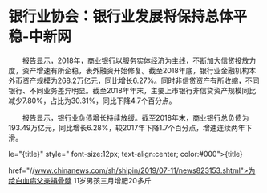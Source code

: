# 银行业协会：银行业发展将保持总体平稳-中新网

　　报告显示，2018年，商业银行以服务实体经济为主线，不断加大信贷投放力度，资产增速有所企稳，表外融资开始修复。截至2018年底，银行业金融机构本外币资产规模为268.2万亿元，同比增长6.27%。同时非信贷资产有所收缩，不同银行、不同业务差异明显。截至2018年年末，主要上市银行非信贷资产规模同比减少7.80%，占比为30.31%，同比下降4.7个百分点。

　　报告显示，银行业负债增长持续放缓。截至2018年末，商业银行总负债为193.49万亿元，同比增长6.28%，较2017年下降1.7个百分点，增速连续两年下滑。

le="{title}" style=" font-size:12px; text-align:center; color:#000">{title}

href="//www.chinanews.com/sh/shipin/2019/07-11/news823153.shtml">为给白血病父亲捐骨髓 11岁男孩三月增肥20多斤
